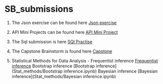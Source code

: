 # SB_submissions

1. The Json exercise can be found here [Json exercise](Json_ex/Json_exer.ipynb)

2. API Mini Projects can be found here [API Mini Project](/api_sol.ipynb)

3. The Sql submission is here [SQl Practise](/Sql_hw)

4. The Capstone Brainstorm is found here [Capstone](/Capstone)

5. Statistical Methods for Data Analysis - Frequentist inference [Frequentist inference](Stat_methods/Freq_inference.ipynb)
        Bootstrap inference [Bootstrap inference](Stat_methods/Bootstrap inference.ipynb)
        Bayesian inference [Bayesian inference](Stat_methods/Bayesian inference.ipynb)
      
